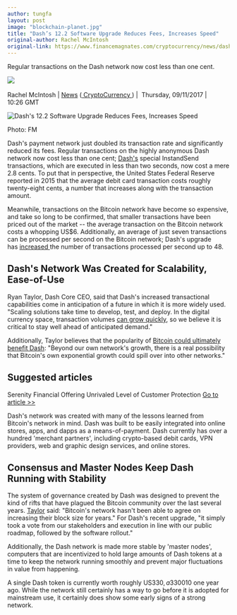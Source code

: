 ```yaml
---
author: tungfa
layout: post
image: "blockchain-planet.jpg"
title: "Dash’s 12.2 Software Upgrade Reduces Fees, Increases Speed"
original-author: Rachel McIntosh 
original-link: https://www.financemagnates.com/cryptocurrency/news/dashs-12-2-software-upgrade-reduces-fees-increases-speed/
---
```


Regular transactions on the Dash network now cost less than one cent.

![](https://www.financemagnates.com/wp-content/uploads/2017/11/374483_10151635553089809_862401040_n.jpg?x14075) 

Rachel McIntosh |
[News](https://www.financemagnates.com/cryptocurrency/news/) ([ CryptoCurrency ](https://www.financemagnates.com/cryptocurrency/)) | 
Thursday, 09/11/2017 |
10:26 GMT 

![Dash's 12.2 Software Upgrade Reduces Fees, Increases Speed](https://www.financemagnates.com/wp-content/uploads/2017/07/blockchain-planet.jpg?x14075)

Photo: FM

Dash's payment network just doubled its transaction rate and significantly reduced its fees. Regular transactions on the highly anonymous Dash network now cost less than one cent; [Dash's](https://www.financemagnates.com/cryptocurrency/news/privacy-focused-cryptocurrency-dash-welcomed-back-apples-app-store/) special InstandSend transactions, which are executed in less than two seconds, now cost a mere 2.8 cents. To put that in perspective, the United States Federal Reserve reported in 2015 that the average debit card transaction costs roughly twenty-eight cents, a number that increases along with the transaction amount.

Meanwhile, transactions on the Bitcoin network have become so expensive, and take so long to be confirmed, that smaller transactions have been priced out of the market -- the average transaction on the Bitcoin network costs a whopping US$6. Additionally, an average of just seven transactions can be processed per second on the Bitcoin network; Dash's upgrade has [increased ](https://www.financemagnates.com/cryptocurrency/interview/dash-surges-over-50-in-value-reaches-over-100m-market-cap/)the number of transactions processed per second up to 48.

Dash's Network Was Created for Scalability, Ease-of-Use
-------------------------------------------------------

Ryan Taylor, Dash Core CEO, said that Dash's increased transactional capabilities come in anticipation of a future in which it is more widely used. "Scaling solutions take time to develop, test, and deploy. In the digital currency space, transaction volumes [can grow quickly](https://www.financemagnates.com/cryptocurrency/trading/dash-now-third-biggest-cryptocurrency-market-cap/), so we believe it is critical to stay well ahead of anticipated demand."

Additionally, Taylor believes that the popularity of [Bitcoin could ultimately benefit Dash](https://www.financemagnates.com/cryptocurrency/news/bitcart-removes-extremely-problematic-bitcoin-enables-dash/): "Beyond our own network's growth, there is a real possibility that Bitcoin's own exponential growth could spill over into other networks."

Suggested articles
------------------

Serenity Financial Offering Unrivaled Level of Customer Protection [Go to article >>](https://www.financemagnates.com/thought-leadership/serenity-financial-offering-unrivaled-level-customer-protection/)

Dash's network was created with many of the lessons learned from Bitcoin's network in mind. Dash was built to be easily integrated into online stores, apps, and dapps as a means-of-payment. Dash currently has over a hundred 'merchant partners', including crypto-based debit cards, VPN providers, web and graphic design services, and online stores.

Consensus and Master Nodes Keep Dash Running with Stability
-----------------------------------------------------------

The system of governance created by Dash was designed to prevent the kind of rifts that have plagued the Bitcoin community over the last several years. [Taylor](https://www.financemagnates.com/cryptocurrency/news/ryan-taylor-takes-dash-ceo-founder-evan-duffield/) said: "Bitcoin's network hasn't been able to agree on increasing their block size for years." For Dash's recent upgrade, "it simply took a vote from our stakeholders and execution in line with our public roadmap, followed by the software rollout."

Additionally, the Dash network is made more stable by 'master nodes', computers that are incentivized to hold large amounts of Dash tokens at a time to keep the network running smoothly and prevent major fluctuations in value from happening.

A single Dash token is currently worth roughly US$330, a 3300% rise from its value of approximately US$10 one year ago. While the network still certainly has a way to go before it is adopted for mainstream use, it certainly does show some early signs of a strong network.
